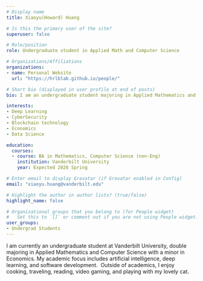 ```yaml
---
# Display name
title: Xiaoyu(Howard) Huang

# Is this the primary user of the site?
superuser: false

# Role/position
role: Undergraduate student in Applied Math and Computer Science

# Organizations/Affiliations
organizations:
- name: Personal Website
  url: "https://hrlblab.github.io/people/"

# Short bio (displayed in user profile at end of posts)
bio: I am an undergraduate student majoring in Applied Mathematics and Computer Science at Vanderbilt University, with a minor in Economics starting from September 2022. 

interests:
- Deep Learning
- CyberSecurity
- Blockchain technology
- Economics
- Data Science

education:
  courses:
  - course: BA in Mathematics, Computer Science (non-Eng)
    institution: Vanderbilt University 
    year: Expected 2026 Spring

# Enter email to display Gravatar (if Gravatar enabled in Config)
email: "xiaoyu.huang@vanderbilt.edu"

# Highlight the author in author lists? (true/false)
highlight_name: false

# Organizational groups that you belong to (for People widget)
#   Set this to `[]` or comment out if you are not using People widget.
user_groups:
- Undergrad Students
---
```


I am currently an undergraduate student at Vanderbilt University, double majoring in Applied Mathematics and Computer Science with a minor in Economics. My academic focus includes artificial intelligence, deep learning, and software development.
​
Outside of academics, I enjoy cooking, traveling, reading, video gaming, and playing with my lovely cat.
